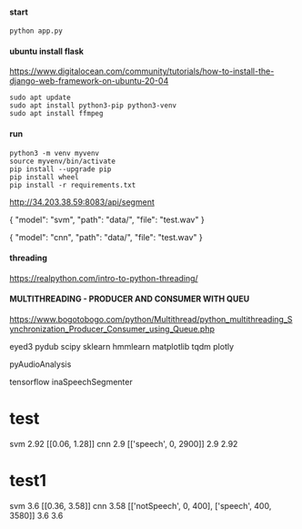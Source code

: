 #### start
```
python app.py
 ```  

#### ubuntu install flask
https://www.digitalocean.com/community/tutorials/how-to-install-the-django-web-framework-on-ubuntu-20-04
```
sudo apt update
sudo apt install python3-pip python3-venv
sudo apt install ffmpeg
```

#### run
```
python3 -m venv myvenv
source myvenv/bin/activate
pip install --upgrade pip
pip install wheel
pip install -r requirements.txt
```

http://34.203.38.59:8083/api/segment

{
    "model": "svm", 
    "path": "data/",
    "file": "test.wav"
}


{
    "model": "cnn", 
    "path": "data/",
    "file": "test.wav"
}



#### threading

https://realpython.com/intro-to-python-threading/


#### MULTITHREADING - PRODUCER AND CONSUMER WITH QUEU
https://www.bogotobogo.com/python/Multithread/python_multithreading_Synchronization_Producer_Consumer_using_Queue.php

eyed3
pydub
scipy
sklearn
hmmlearn
matplotlib
tqdm
plotly

pyAudioAnalysis

tensorflow
inaSpeechSegmenter


# test
svm  2.92  [[0.06, 1.28]]
cnn  2.9  [['speech', 0, 2900]]
2.9 2.92

# test1
svm  3.6  [[0.36, 3.58]]
cnn  3.58  [['notSpeech', 0, 400], ['speech', 400, 3580]]
3.6 3.6

